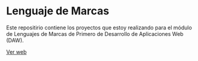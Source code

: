# Lenguaje de Marcas
Este repositirio contiene los proyectos que estoy realizando para el módulo de Lenguajes de Marcas de Primero de Desarrollo de Aplicaciones Web (DAW).

<a href="https://pabcrudel.github.io/lenguajes-de-marcas/" target="_blank">Ver web</a>
